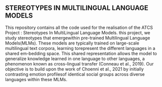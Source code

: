 ## STEREOTYPES IN MULTILINGUAL LANGUAGE MODELS
This repository contains all the code used for the realisation of the ATCS Project : Stereotypes In MultiLingual Language Models.  this project, we study stereotypes that emergewithin pre-trained Multilingual Language Models(MLMs). These models are typically trained on large-scale multilingual text corpora, learning torepresent the different languages in a shared em-bedding space. This shared representation allows the model to generalize knowledge learned in one language to other languages, a phenomenon known as cross-lingual transfer (Conneau et al., 2019). Our objective is to build upon the work of Choenni et al., 2021 by initially contrasting emotion profilesof identical social groups across diverse languages within these MLMs. 


